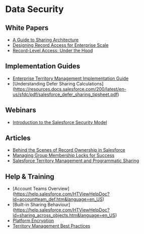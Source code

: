 # Data Security

## White Papers

* [A Guide to Sharing Architecture](http://resources.docs.salesforce.com/200/6/en-us/sfdc/pdf/sharing_architecture.pdf)
* [Designing Record Access for Enterprise Scale](https://resources.docs.salesforce.com/200/latest/en-us/sfdc/pdf/draes.pdf)
* [Record-Level Access: Under the Hood](https://resources.docs.salesforce.com/200/latest/en-us/sfdc/pdf/salesforce_record_access_under_the_hood.pdf)

## Implementation Guides

* [Enterprise Territory Management Implementation Guide](http://resources.docs.salesforce.com/200/12/en-us/sfdc/pdf/salesforce_implementing_territory_mgmt2_guide.pdf) 
* [Understanding Defer Sharing Calculations] (https://resources.docs.salesforce.com/200/latest/en-us/sfdc/pdf/salesforce_defer_sharing_tipsheet.pdf)

## Webinars

* [Introduction to the Salesforce Security Model](https://www.youtube.com/watch?v=c1ccSXlVjXk)

## Articles

* [Behind the Scenes of Record Ownership in Salesforce](https://developer.salesforce.com/blogs/engineering/2013/10/behind-the-scenes-of-record-ownership-in-salesforce.html)
* [Managing Group Membership Locks for Success](https://developer.salesforce.com/blogs/engineering/2012/09/%E2%80%9Cgroup-membership-operation-already-in-progress%E2%80%9D-%E2%80%93-managing-group-membership-locks-for-success.html)
* [Salesforce Territory Management and Programmatic Sharing](https://developer.salesforce.com/blogs/engineering/2013/03/salesforce-territory-management-and-programmatic-sharing.html)

## Help & Training

* [Account Teams Overview] (https://help.salesforce.com/HTViewHelpDoc?id=accountteam_def.htm&language=en_US)
* [Built-in Sharing Behaviour] (https://help.salesforce.com/HTViewHelpDoc?id=sharing_across_objects.htm&language=en_US)
* [Platform Encryption](https://help.salesforce.com/HTViewHelpDoc?id=security_pe_overview.htm)
* [Territory Management Best Practices](http://help.salesforce.com/HTViewSolution?id=000220119&language=en_US)
